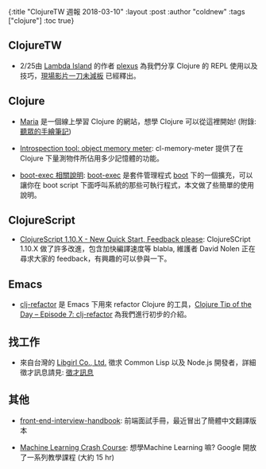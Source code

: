 {:title "ClojureTW 週報 2018-03-10"
:layout :post
:author "coldnew"
:tags  ["clojure"]
:toc true}

## ClojureTW

- 2/25由 [Lambda Island](https://lambdaisland.com/) 的作者 [plexus](https://twitter.com/plexus) 為我們分享 Clojure 的 REPL 使用以及技巧，[現場影片一刀未減板](https://youtu.be/f9KCfp6IC7E) 已經釋出。

## Clojure

- [Maria](https://www.maria.cloud/) 是一個線上學習 Clojure 的網站，想學 Clojure 可以從這裡開始! (附錄: [聽眾的手繪筆記](https://twitter.com/iamjoyclark/status/967350974393278464))

- [Introspection tool: object memory meter](http://clojure-goes-fast.com/blog/introspection-tool-object-memory-meter/): cl-memory-meter 提供了在 Clojure 下量測物件所佔用多少記憶體的功能。

- [boot-exec  相關說明](https://medium.com/degree9/boot-boot-exec-e1453826b732): [boot-exec](https://github.com/degree9/boot-exec) 是套件管理程式 [boot](https://github.com/boot-clj/boot) 下的一個擴充，可以讓你在 boot script 下面呼叫系統的那些可執行程式，本文做了些簡單的使用說明。

## ClojureScript

- [ClojureScript 1.10.X - New Quick Start, Feedback please](https://clojureverse.org/t/clojurescript-1-10-x-new-quick-start-feedback-please/1679): ClojureSCript 1.10.X 做了許多改進，包含加快編譯速度等 blabla, 維護者 David Nolen 正在尋求大家的 feedback，有興趣的可以參與一下。

## Emacs

- [clj-refactor](https://github.com/clojure-emacs/clj-refactor.el) 是 Emacs 下用來 refactor Clojure 的工具，[Clojure Tip of the Day – Episode 7: clj-refactor](https://curiousprogrammer.net/2018/03/05/clojure-tip-of-the-day-episode-7-clj-refactor/) 為我們進行初步的介紹。

## 找工作

- 來自台灣的 [Libgirl Co., Ltd.](https://libgirl.com/) 徵求 Common Lisp 以及 Node.js 開發者，詳細徵才訊息請見: [徵才訊息](https://docs.google.com/document/d/1vmSmlVA5TiYvTRoCtCWLCNd0mS6BaijUPTGQPw5FfyM/edit#)

## 其他

- [front-end-interview-handbook](https://github.com/yangshun/front-end-interview-handbook): 前端面試手冊，最近冒出了簡體中文翻譯版本

- [Machine Learning Crash Course](https://developers.google.cn/machine-learning/crash-course/): 想學Machine Learning 嘛? Google 開放了一系列教學課程 (大約 15 hr)